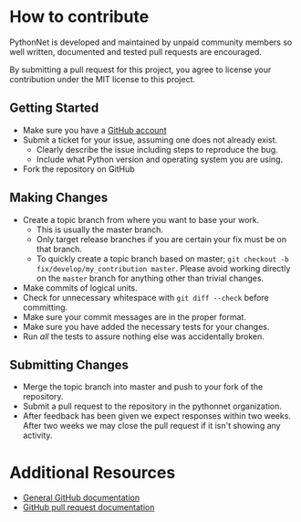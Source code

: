 # How to contribute

PythonNet is developed and maintained by unpaid community members so well
written, documented and tested pull requests are encouraged.

By submitting a pull request for this project, you agree to license your
contribution under the MIT license to this project.

## Getting Started

-   Make sure you have a [GitHub account](https://github.com/signup/free)
-   Submit a ticket for your issue, assuming one does not already exist.
    -   Clearly describe the issue including steps to reproduce the bug.
    -   Include what Python version and operating system you are using.
-   Fork the repository on GitHub

## Making Changes

-   Create a topic branch from where you want to base your work.
    -   This is usually the master branch.
    -   Only target release branches if you are certain your fix must be on
        that branch.
    -   To quickly create a topic branch based on master;
        `git checkout -b fix/develop/my_contribution master`.
        Please avoid working directly on the `master` branch for anything
        other than trivial changes.
-   Make commits of logical units.
-   Check for unnecessary whitespace with `git diff --check` before committing.
-   Make sure your commit messages are in the proper format.
-   Make sure you have added the necessary tests for your changes.
-   Run _all_ the tests to assure nothing else was accidentally broken.

## Submitting Changes

-   Merge the topic branch into master and push to your fork of the repository.
-   Submit a pull request to the repository in the pythonnet organization.
-   After feedback has been given we expect responses within two weeks. After
    two weeks we may close the pull request if it isn't showing any activity.

# Additional Resources

-   [General GitHub documentation](https://help.github.com/)
-   [GitHub pull request documentation](https://help.github.com/send-pull-requests/)
